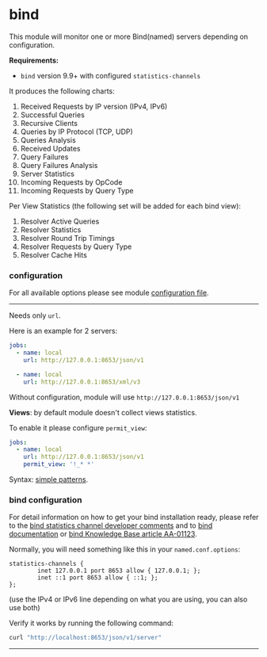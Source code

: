 # bind

This module will monitor one or more Bind(named) servers depending on configuration.

**Requirements:**
 * `bind` version 9.9+ with configured `statistics-channels`

It produces the following charts:

1. Received Requests by IP version (IPv4, IPv6)
2. Successful Queries
3. Recursive Clients
4. Queries by IP Protocol (TCP, UDP)
5. Queries Analysis
6. Received Updates
7. Query Failures
8. Query Failures Analysis
9. Server Statistics
10. Incoming Requests by OpCode
11. Incoming Requests by Query Type

Per View Statistics (the following set will be added for each bind view):
1. Resolver Active Queries
2. Resolver Statistics
3. Resolver Round Trip Timings
4. Resolver Requests by Query Type
4. Resolver Cache Hits

### configuration

For all available options please see module [configuration file](https://github.com/netdata/go.d.plugin/blob/master/config/go.d/bind.conf).
___

Needs only `url`.

Here is an example for 2 servers:

```yaml
jobs:
  - name: local
    url: http://127.0.0.1:8653/json/v1

  - name: local
    url: http://127.0.0.1:8653/xml/v3
```

Without configuration, module will use `http://127.0.0.1:8653/json/v1`

**Views**: by default module doesn't collect views statistics.

To enable it please configure `permit_view`:

```yaml
jobs:
  - name: local
    url: http://127.0.0.1:8653/json/v1
    permit_view: '!_* *'
```

Syntax: [simple patterns](https://docs.netdata.cloud/libnetdata/simple_pattern/).

### bind configuration
For detail information on how to get your bind installation ready, please refer to the [bind statistics channel developer comments](http://jpmens.net/2013/03/18/json-in-bind-9-s-statistics-server/) and to [bind documentation](https://ftp.isc.org/isc/bind/9.10.3/doc/arm/Bv9ARM.ch06.html#statistics) or [bind Knowledge Base article AA-01123](https://kb.isc.org/article/AA-01123/0).

Normally, you will need something like this in your `named.conf.options`:

```
statistics-channels {
        inet 127.0.0.1 port 8653 allow { 127.0.0.1; };
        inet ::1 port 8653 allow { ::1; };
};
```

(use the IPv4 or IPv6 line depending on what you are using, you can also use both)

Verify it works by running the following command:

```sh
curl "http://localhost:8653/json/v1/server"
```

---
